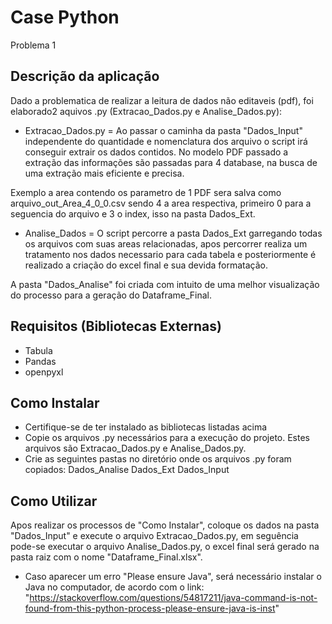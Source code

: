 # Case Python

Problema 1

## Descrição da aplicação 

Dado a problematica de realizar a leitura de dados não editaveis (pdf), foi elaborado2 aquivos .py (Extracao_Dados.py e Analise_Dados.py):

- Extracao_Dados.py = Ao passar o caminha da pasta "Dados_Input" independente do quantidade e 
    nomenclatura dos arquivo o script irá conseguir extrair os dados contidos. No modelo PDF passado a extração das informações são passadas para 4 database, na busca de uma extração mais eficiente
    e precisa. 
    
Exemplo a area contendo os parametro de 1 PDF sera salva como  arquivo_out_Area_4_0_0.csv 
    sendo 4 a area respectiva, primeiro 0 para a seguencia do arquivo e 3 o index, isso na pasta Dados_Ext.

- Analise_Dados = O script percorre a pasta Dados_Ext garregando todas os arquivos com suas areas relacionadas,
    apos percorrer realiza um tratamento nos dados necessario para cada tabela e posteriormente é realizado a criação do 
    excel final e sua devida formatação. 

A pasta "Dados_Analise" foi criada com intuito de uma melhor visualização do processo para a geração do Dataframe_Final.

## Requisitos (Bibliotecas Externas)

- Tabula
- Pandas
- openpyxl

## Como Instalar

- Certifique-se de ter instalado as bibliotecas listadas acima 
- Copie os arquivos .py necessários para a execução do projeto. Estes arquivos são Extracao_Dados.py e Analise_Dados.py.
- Crie as seguintes pastas no diretório onde os arquivos .py foram copiados:
    Dados_Analise
    Dados_Ext
    Dados_Input

## Como Utilizar

Apos realizar os processos de "Como Instalar", coloque os dados na pasta "Dados_Input" e execute o arquivo Extracao_Dados.py,
em seguência pode-se executar o arquivo Analise_Dados.py, o excel final será gerado na pasta raiz com o nome "Dataframe_Final.xlsx".

* Caso aparecer um erro "Please ensure Java", será necessário instalar o Java no computador, de acordo com o link:
"https://stackoverflow.com/questions/54817211/java-command-is-not-found-from-this-python-process-please-ensure-java-is-inst"
